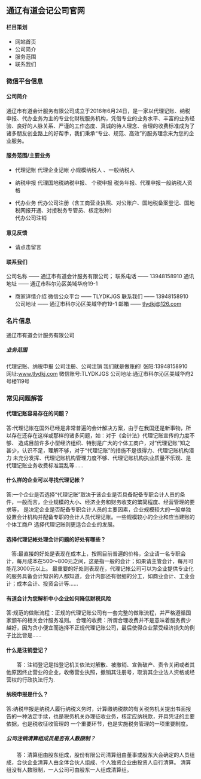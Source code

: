 ## 通辽有道会记公司官网

#### 栏目策划
+ 网站首页
+ 公司简介
+ 服务范围
+ 联系我们


### 微信平台信息
####  公司简介
通辽市有道会计服务有限公司成立于2016年6月24日，是一家以代理记账、纳税申报、代办业务为主的专业化财税服务机构，凭借专业的业务水平、丰富的业务经验、良好的人脉关系、严谨的工作态度、真诚的待人理念、合理的收费标准成为了诸多朋友创业路上的好帮手，我们秉承“专业、规范、高效”的服务理念来为您的企业服务。

#### 服务范围/主要业务
+ 代理记账
代理企业记帐
小规模纳税人 、一般纳税人

+ 纳税申报
代理国地税纳税申报、 个税申报
税务年报、代理申报一般纳税人资格

+ 代办业务
代办公司注册（含工商营业执照、对公账户、国地税备案登记、国地税网报开通、对接税务专管员、核定税种）  
代办公司注销

#### 意见反馈
   + 请点击留言

#### 联系我们
公司名称 —— 通辽市有道会计服务有限公司；
联系电话 —— 13948158910
通讯地址 —— 通辽市科尔沁区美域华府19-1

+ 商家详情介绍
微信公众平台 —— TLYDKJGS
联系我们 —— 13948158910
公司地址 —— 通辽市科尔沁区美域华府19-1
邮箱 —— tlydkj@126.com

### 名片信息
通辽市有道会计服务有限公司  
##### 业务范围
代理记账、纳税申报
公司注册、公司注销
我们就是做账的!
张阳:13948158910  
网址:www.tlydkj.com
微信账号:TLYDKJGS
公司地址:通辽市科尔沁区美域华府2号楼119号
### 常见问题解答
#### 代理记账容易存在的问题？
答:代理记帐在国外已经是非常普遍的会计解决方案，由于在我国还是新事物，所以存在还存在这样或那样的诸多问题，如：对于《会计法》代理记账宣传的力度不够、
造成目前许多小型经济组织、特别是广大的个体工商户，对“代理记账”知之甚少，认识不足，理解不够，对于“代理记账”的措施不是很得力、代理记账机构潜力
未充分发挥、代理记账机构管理力度不够、代理记账机构执业质量不乐观、是代理记账业务收费标准混乱等……


#### 什么样的企业可以寻找代理记帐？
答:一个企业是否选择“代理记账”取决于该企业是否具备配备专职会计人员的条件，一般而言，企业规模的大小、经济业务和财务收支的繁简程度、经营管理的要求等，
是决定企业是否配备专职会计人员的主要因素，企业规模较大的一般单独设置会计机构并配备专职的会计人员代理记账。一些规模较小的企业和应当建账的个体工商户
选择代理记账则更适合企业的发展。
#### 选择代理记帐处理会计问题的好处有哪些？
  　答:最直接的好处是表现在成本上，按照目前普遍的价格，企业请一名专职会计，每月成本在500～800元之间，这是指一般的会计；如果请主管会计，每月可能花3000元以上。
  最重要的好处则表现在，代理记帐公司可以为企业提供专业化的服务具备会计知识的人都知道，会计内部还有很细的分工，如商业会计、工业会计；成本会计、投资会计等……
  　
#### 有道会计为您解析中小企业如何降低财税风险
答:规范的做账流程：正规的代理记账公司有一套完整的做账流程，并严格遵循国家颁布的相关会计服务准则。
合理的收费：所谓合理收费并不是意味着服务费少越好，因为贪小便宜而选择不正规代理记账公司，最后使得企业蒙受经济损失的例子比比皆是……


#### 什么是注销登记？

　　答：注销登记是指登记机关依法对解散、被撤销、宣告破产、责令关闭或者其他原因终止营业的企业，收缴营业执照，撤销其注册号，取消其企业法人资格或经营权的行政执法行为.
　　
#### 纳税申报是什么？
答:纳税申报是纳税人履行纳税义务时，计算缴纳税款的有关税务机关提出书面报告的一种法定手续，也是税务机关办理征收业务，核定应纳税款，开具凭证的主要依据，也是税收征收管理的
一个重要环节，也是实施税务管理的一项重要制度。

##### 公司注销清算组成员是否有人数限制？

　　答：清算组由股东组成，股份有限公司清算组由董事或股东大会确定的人员组成，合伙企业清算人由全体合伙人组成、个人独资企业由投资人自行清算。
清算组没有人数限制，一人公司可由股东一人组成清算组。
